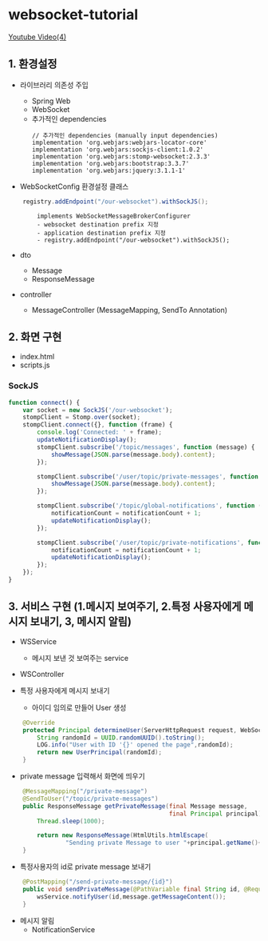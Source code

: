 # websocket-tutorial
[Youtube Video(4)](https://www.youtube.com/watch?v=XY5CUuE6VOk&list=PLXy8DQl3058PNFvxOgb5k52Det1DGLWBW&index=1&ab_channel=LiliumCode, "google link")

## 1. 환경설정 
- 라이브러리 의존성 주입
    - Spring Web
    - WebSocket
    - 추가적인 dependencies  
      ```
      // 추가적인 dependencies (manually input dependencies)
      implementation 'org.webjars:webjars-locator-core'
      implementation 'org.webjars:sockjs-client:1.0.2'
      implementation 'org.webjars:stomp-websocket:2.3.3'
      implementation 'org.webjars:bootstrap:3.3.7'
      implementation 'org.webjars:jquery:3.1.1-1'
      ```

- WebSocketConfig 환경설정 클래스
```java
    registry.addEndpoint("/our-websocket").withSockJS();
```
```
        implements WebSocketMessageBrokerConfigurer
        - websocket destination prefix 지정
        - application destination prefix 지정
        - registry.addEndpoint("/our-websocket").withSockJS();
```

- dto
    - Message
    - ResponseMessage
    
- controller
    - MessageController (MessageMapping, SendTo Annotation)
  
## 2. 화면 구현
- index.html
- scripts.js
### SockJS
```js
function connect() {
    var socket = new SockJS('/our-websocket');
    stompClient = Stomp.over(socket);
    stompClient.connect({}, function (frame) {
        console.log('Connected: ' + frame);
        updateNotificationDisplay();
        stompClient.subscribe('/topic/messages', function (message) {
            showMessage(JSON.parse(message.body).content);
        });

        stompClient.subscribe('/user/topic/private-messages', function (message) {
            showMessage(JSON.parse(message.body).content);
        });

        stompClient.subscribe('/topic/global-notifications', function (message) {
            notificationCount = notificationCount + 1;
            updateNotificationDisplay();
        });

        stompClient.subscribe('/user/topic/private-notifications', function (message) {
            notificationCount = notificationCount + 1;
            updateNotificationDisplay();
        });
    });
}
```

## 3. 서비스 구현 (1.메시지 보여주기, 2.특정 사용자에게 메시지 보내기, 3, 메시지 알림)
- WSService
  - 메시지 보낸 것 보여주는 service
- WSController

- 특정 사용자에게 메시지 보내기
  - 아이디 임의로 만들어 User 생성
  
```java
    @Override
    protected Principal determineUser(ServerHttpRequest request, WebSocketHandler wsHandler, Map<String, Object> attributes) {
        String randomId = UUID.randomUUID().toString();
        LOG.info("User with ID '{}' opened the page",randomId);
        return new UserPrincipal(randomId);
    }
```

  - private message 입력해서 화면에 띄우기
  
```java
    @MessageMapping("/private-message")
    @SendToUser("/topic/private-messages")
    public ResponseMessage getPrivateMessage(final Message message,
                                             final Principal principal) throws InterruptedException {
        Thread.sleep(1000);

        return new ResponseMessage(HtmlUtils.htmlEscape(
                "Sending private Message to user "+principal.getName()+": "+message.getMessageContent()));
    }
```
  - 특정사용자의 id로 private message 보내기
```java
    @PostMapping("/send-private-message/{id}")
    public void sendPrivateMessage(@PathVariable final String id, @RequestBody final Message message){
        wsService.notifyUser(id,message.getMessageContent());
    }
```

- 메시지 알림
  - NotificationService